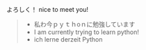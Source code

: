 よろしく！
nice to meet you!
>- 私わ今ｐｙｔｈoｎに勉強しています
>- I am currently trying to learn python!
>- ich lerne derzeit Python
<!---
Hi, I’m @TAKOYAKI1618.
I’m interested in robotics.
I’m currently learning Python and trying to understand c a little bit.
I’m looking to learn more as i am still a beginner.
Please be patient with me!
--->

<!---
TAKOYAKI1618/TAKOYAKI1618 is a ✨ special ✨ repository because its `README.md` (this file) appears on your GitHub profile.
You can click the Preview link to take a look at your changes.
--->
